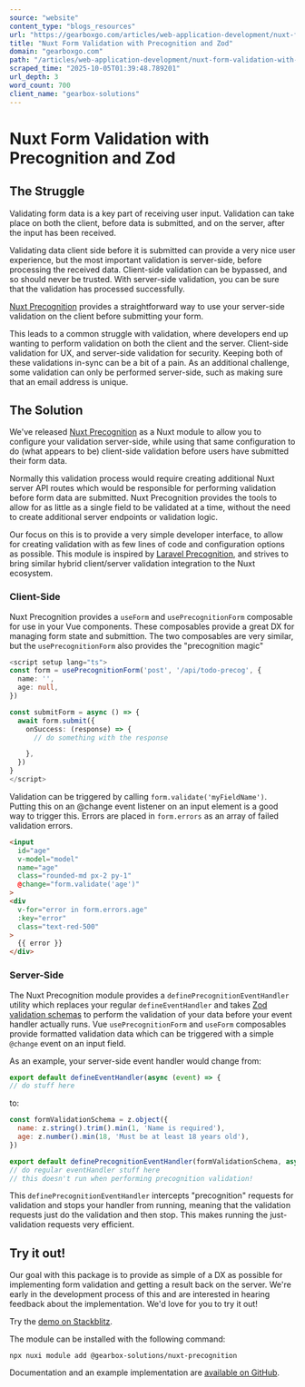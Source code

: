 ```yaml
---
source: "website"
content_type: "blogs_resources"
url: "https://gearboxgo.com/articles/web-application-development/nuxt-form-validation-with-precognition-and-zod"
title: "Nuxt Form Validation with Precognition and Zod"
domain: "gearboxgo.com"
path: "/articles/web-application-development/nuxt-form-validation-with-precognition-and-zod"
scraped_time: "2025-10-05T01:39:48.789201"
url_depth: 3
word_count: 700
client_name: "gearbox-solutions"
---
```


# Nuxt Form Validation with Precognition and Zod

## The Struggle

Validating form data is a key part of receiving user input. Validation can take place on both the client, before data is submitted, and on the server, after the input has been received.

Validating data client side before it is submitted can provide a very nice user experience, but the most important validation is server-side, before processing the received data. Client-side validation can be bypassed, and so should never be trusted. With server-side validation, you can be sure that the validation has processed successfully.

[Nuxt Precognition](https://github.com/gearbox-solutions/nuxt-precognition) provides a straightforward way to use your server-side validation on the client before submitting your form.

This leads to a common struggle with validation, where developers end up wanting to perform validation on both the client and the server. Client-side validation for UX, and server-side validation for security. Keeping both of these validations in-sync can be a bit of a pain. As an additional challenge, some validation can only be performed server-side, such as making sure that an email address is unique.

## The Solution

We've released [Nuxt Precognition](https://github.com/gearbox-solutions/nuxt-precognition) as a Nuxt module to allow you to configure your validation server-side, while using that same configuration to do (what appears to be) client-side validation before users have submitted their form data.

Normally this validation process would require creating additional Nuxt server API routes which would be responsible for performing validation before form data are submitted. Nuxt Precognition provides the tools to allow for as little as a single field to be validated at a time, without the need to create additional server endpoints or validation logic.

Our focus on this is to provide a very simple developer interface, to allow for creating validation with as few lines of code and configuration options as possible. This module is inspired by [Laravel Precognition](https://laravel.com/docs/11.x/precognition), and strives to bring similar hybrid client/server validation integration to the Nuxt ecosystem.

### Client-Side

Nuxt Precognition provides a `useForm` and `usePrecognitionForm` composable for use in your Vue components. These composables provide a great DX for managing form state and submittion. The two composables are very similar, but the `usePrecognitionForm` also provides the "precognition magic"

```typescript
<script setup lang="ts">
const form = usePrecognitionForm('post', '/api/todo-precog', {
  name: '',
  age: null,
})

const submitForm = async () => {
  await form.submit({
    onSuccess: (response) => {
      // do something with the response

    },
  })
}
</script>
```

Validation can be triggered by calling `form.validate('myFieldName')`. Putting this on an @change event listener on an input element is a good way to trigger this. Errors are placed in `form.errors` as an array of failed validation errors.

```html
<input
  id="age"
  v-model="model"
  name="age"
  class="rounded-md px-2 py-1"
  @change="form.validate('age')"
>
<div
  v-for="error in form.errors.age"
  :key="error"
  class="text-red-500"
>
  {{ error }}
</div>
```

### Server-Side

The Nuxt Precognition module provides a `definePrecognitionEventHandler` utility which replaces your regular `defineEventHandler` and takes [Zod validation schemas](https://zod.dev/) to perform the validation of your data before your event handler actually runs. Vue `usePrecognitionForm` and `useForm` composables provide formatted validation data which can be triggered with a simple `@change` event on an input field.

As an example, your server-side event handler would change from:

```javascript
export default defineEventHandler(async (event) => {
// do stuff here
```

to:

```javascript
const formValidationSchema = z.object({
  name: z.string().trim().min(1, 'Name is required'),
  age: z.number().min(18, 'Must be at least 18 years old'),
})

export default definePrecognitionEventHandler(formValidationSchema, async (event) => {
// do regular eventHandler stuff here
// this doesn't run when performing precognition validation!
```

This `definePrecognitionEventHandler` intercepts "precognition" requests for validation and stops your handler from running, meaning that the validation requests just do the validation and then stop. This makes running the just-validation requests very efficient.

## Try it out!

Our goal with this package is to provide as simple of a DX as possible for implementing form validation and getting a result back on the server. We're early in the development process of this and are interested in hearing feedback about the implementation. We'd love for you to try it out!

Try the [demo on Stackblitz](https://stackblitz.com/github/gearbox-solutions/nuxt-precognition?file=playground%2Fpages%2Fregister-precog.vue).

The module can be installed with the following command:

```
npx nuxi module add @gearbox-solutions/nuxt-precognition
```

Documentation and an example implementation are [available on GitHub](https://github.com/gearbox-solutions/nuxt-precognition).